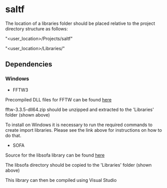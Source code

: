 # saltf

The location of a libraries folder should be placed relative to the project
directory structure as follows:

"<user_location>/Projects/saltf"

"<user_location>/Libraries/"

## Dependencies

### Windows

- FFTW3

Precompiled DLL files for FFTW can be found [here](http://www.fftw.org/install/windows.html)

fftw-3.3.5-dll64.zip should be unzipped and extracted to the 'Libraries' folder (shown above)

To install on Windows it is necessary to run the required commands to create import libraries.
Please see the link above for instructions on how to do that.

- SOFA

Source for the libsofa library can be found [here](https://github.com/sofacoustics/API_Cpp/)

The libsofa directory should be copied to the 'Libraries' folder (shown above)

This library can then be compiled using Visual Studio
